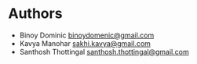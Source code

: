 # Authors

* Binoy Dominic <binoydomenic@gmail.com>
* Kavya Manohar <sakhi.kavya@gmail.com>
* Santhosh Thottingal <santhosh.thottingal@gmail.com>
